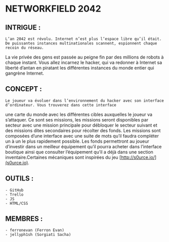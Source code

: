 # NETWORKFIELD 2042

## INTRIGUE :
    L’an 2042 est révolu. Internet n’est plus l’espace libre qu’il était. De puissantes instances multinationales scannent, espionnent chaque recoin du réseau.
La vie privée des gens est passée au peigne fin par des millions de robots à chaque instant. Vous allez incarnez le hacker, 
qui va redonner à Internet sa liberté d’antan en piratant les différentes instances du monde entier qui gangrène Internet.

## CONCEPT :
    Le joueur va évoluer dans l’environnement du hacker avec son interface d’ordinateur. Vous trouverez dans cette interface 
une carte du monde avec les différentes cibles auxquelles le joueur va s’attaquer.
Ce sont ses missions, les missions seront disponibles par secteur avec une mission principale 
pour débloquer le secteur suivant et des missions dites secondaires pour récolter des fonds. 
Les missions sont composées d’une interface avec une suite de mots qu’il faudra compléter un à un le plus rapidement possible. 
Les fonds permettront au joueur d’investir dans un meilleur équipement qu’il pourra acheter dans l’interface boutique ainsi que consulter l’équipement 
qu’il a déjà dans une section inventaire.Certaines mécaniques sont inspirées du jeu [http://s0urce.io/](s0urce.io).

## OUTILS :
    - GitHub
    - Trello
    - JS
    - HTML/CSS

## MEMBRES :
    - ferronevan (Ferron Evan)
    - jellyph1sh (Sorgiati Sacha)